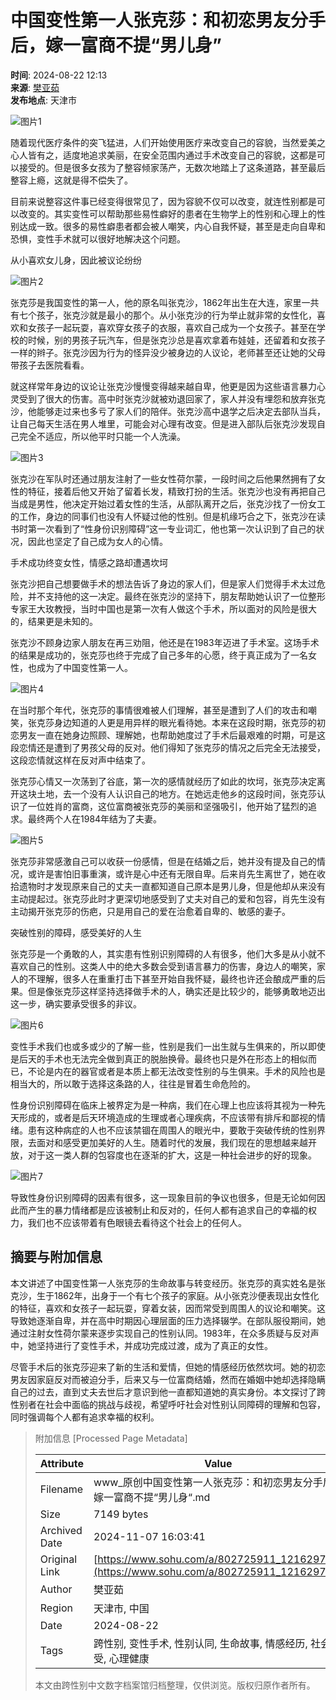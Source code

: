 # 中国变性第一人张克莎：和初恋男友分手后，嫁一富商不提“男儿身”

**时间**: 2024-08-22 12:13  
**来源**: [樊亚茹](https://www.sohu.com/a/802725911_121629727?spm=smpc.content-abroad.content.1.17309953586878H2GLkp)  
**发布地点**: 天津市  

![图片1](//q7.itc.cn/q_70/images01/20240822/157ed1bb73894b84bb73e3cd6e7dadef.jpeg)

随着现代医疗条件的突飞猛进，人们开始使用医疗来改变自己的容貌，当然爱美之心人皆有之，适度地追求美丽，在安全范围内通过手术改变自己的容貌，这都是可以接受的。但是很多女孩为了整容倾家荡产，无数次地踏上了这条道路，甚至最后整容上瘾，这就是得不偿失了。

目前来说整容这件事已经变得很常见了，因为容貌不仅可以改变，就连性别都是可以改变的。其实变性可以帮助那些易性癖好的患者在生物学上的性别和心理上的性别达成一致。很多的易性癖患者都会被人嘲笑，内心自我怀疑，甚至是走向自卑和恐惧，变性手术就可以很好地解决这个问题。

从小喜欢女儿身，因此被议论纷纷

![图片2](//q5.itc.cn/q_70/images01/20240822/009248695717487eb48c1fde084b56b8.jpeg)

张克莎是我国变性的第一人，他的原名叫张克沙，1862年出生在大连，家里一共有七个孩子，张克沙就是最小的那个。从小张克沙的行为举止就非常的女性化，喜欢和女孩子一起玩耍，喜欢穿女孩子的衣服，喜欢自己成为一个女孩子。甚至在学校的时候，别的男孩子玩汽车，但是张克沙总是喜欢拿着布娃娃，还留着和女孩子一样的辫子。张克沙因为行为的怪异没少被身边的人议论，老师甚至还让她的父母带孩子去医院看看。

就这样常年身边的议论让张克沙慢慢变得越来越自卑，他更是因为这些语言暴力心灵受到了很大的伤害。高中时张克沙就被劝退回家了，家人并没有埋怨和放弃张克沙，他能够走过来也多亏了家人们的陪伴。张克沙高中退学之后决定去部队当兵，让自己每天生活在男人堆里，可能会对心理有改变。但是进入部队后张克沙发现自己完全不适应，所以他平时只能一个人洗澡。

![图片3](//q5.itc.cn/q_70/images01/20240822/0597e941c2bc4111b7af4246cc3c5e6c.jpeg)

张克沙在军队时还通过朋友注射了一些女性荷尔蒙，一段时间之后他果然拥有了女性的特征，接着后他又开始了留着长发，精致打扮的生活。张克沙也没有再把自己当成是男性，他决定开始过着女性的生活，从部队离开之后，张克沙找了一份女工的工作，身边的同事们也没有人怀疑过他的性别。但是机缘巧合之下，张克沙在读书时第一次看到了“性身份识别障碍”这一专业词汇，他也第一次认识到了自己的状况，因此也坚定了自己成为女人的心情。

手术成功终变女性，情感之路却遭遇坎坷

张克沙把自己想要做手术的想法告诉了身边的家人们，但是家人们觉得手术太过危险，并不支持他的这一决定。最终在张克沙的坚持下，朋友帮助她认识了一位整形专家王大玫教授，当时中国也是第一次有人做这个手术，所以面对的风险是很大的，结果更是未知的。

张克沙不顾身边家人朋友在再三劝阻，他还是在1983年迈进了手术室。这场手术的结果是成功的，张克莎也终于完成了自己多年的心愿，终于真正成为了一名女性，也成为了中国变性第一人。

![图片4](//q4.itc.cn/q_70/images01/20240822/d78c10a07c9c40d98392525d75f55ce7.jpeg)

在当时那个年代，张克莎的事情很难被人们理解，甚至是遭到了人们的攻击和嘲笑，张克莎身边知道的人更是用异样的眼光看待她。本来在这段时期，张克莎的初恋男友一直在她身边照顾、理解她，也帮助她度过了手术后最艰难的时期，可是这段恋情还是遭到了男孩父母的反对。他们得知了张克莎的情况之后完全无法接受，这段恋情就这样在反对声中结束了。

张克莎心情又一次荡到了谷底，第一次的感情就经历了如此的坎坷，张克莎决定离开这块土地，去一个没有人认识自己的地方。在她远走他乡的这段时间，张克莎认识了一位姓肖的富商，这位富商被张克莎的美丽和坚强吸引，他开始了猛烈的追求。最终两个人在1984年结为了夫妻。

![图片5](//q2.itc.cn/q_70/images01/20240822/bd47539d52424b6b952b0d4f095d7865.jpeg)

张克莎非常感激自己可以收获一份感情，但是在结婚之后，她并没有提及自己的情况，或许是害怕旧事重演，或许是心中还有无限自卑。后来肖先生离世了，她在收拾遗物时才发现原来自己的丈夫一直都知道自己原本是男儿身，但是他却从来没有主动提起过。张克莎此时才更深切地感受到了丈夫对自己的爱和包容，肖先生没有主动揭开张克莎的伤疤，只是用自己的爱在治愈着自卑的、敏感的妻子。

突破性别的障碍，感受美好的人生

张克莎是一个勇敢的人，其实患有性别识别障碍的人有很多，他们大多是从小就不喜欢自己的性别。这类人中的绝大多数会受到语言暴力的伤害，身边人的嘲笑，家人的不理解，很多人在重重打击下甚至开始自我怀疑，最终也许还会酿成严重的后果。但是像张克莎这样坚持选择做手术的人，确实还是比较少的，能够勇敢地迈出这一步，确实要承受很多的非议。

![图片6](//q8.itc.cn/q_70/images01/20240822/feb4214023f245a7a2abda4b39f73665.jpeg)

变性手术我们也或多或少的了解一些，性别是我们一出生就与生俱来的，所以即使是后天的手术也无法完全做到真正的脱胎换骨。最终也只是外在形态上的相似而已，不论是内在的器官或者是本质上都无法改变性别的与生俱来。手术的风险也是相当大的，所以敢于选择这条路的人，往往是冒着生命危险的。

性身份识别障碍在临床上被界定为是一种病，我们在心理上也应该将其视为一种先天形成的，或者是后天环境造成的生理或者心理疾病，不应该带有排斥和鄙视的情绪。患有这种病症的人也不应该禁锢在周围人的眼光中，要敢于突破传统的性别界限，去面对和感受更加美好的人生。随着时代的发展，我们现在的思想越来越开放，对于这一类人群的包容度也在逐渐的扩大，这是一种社会进步的好的现象。

![图片7](//q5.itc.cn/q_70/images01/20240822/28301c6fc30a426895469bf88ecdf654.jpeg)

导致性身份识别障碍的因素有很多，这一现象目前的争议也很多，但是无论如何因此而产生的暴力情绪都是应该被制止和反对的，任何人都有追求自己的幸福的权力，我们也不应该带着有色眼镜去看待这个社会上的任何人。

## 摘要与附加信息

<!-- tcd_abstract -->
本文讲述了中国变性第一人张克莎的生命故事与转变经历。张克莎的真实姓名是张克沙，生于1862年，出身于一个有七个孩子的家庭。从小张克沙便表现出女性化的特征，喜欢和女孩子一起玩耍，穿着女装，因而常受到周围人的议论和嘲笑。这导致她逐渐自卑，并在高中时期因心理层面的压力选择辍学。在部队服役期间，她通过注射女性荷尔蒙来逐步实现自己的性别认同。1983年，在众多质疑与反对声中，她坚持进行了变性手术，并成功完成过渡，成为了真正的女性。

尽管手术后的张克莎迎来了新的生活和爱情，但她的情感经历依然坎坷。她的初恋男友因家庭反对而被迫分手，后来又与一位富商结婚，然而在婚姻中她却选择隐瞒自己的过去，直到丈夫去世后才意识到他一直都知道她的真实身份。本文探讨了跨性别者在社会中面临的挑战与歧视，希望呼吁社会对性别认同障碍的理解和包容，同时强调每个人都有追求幸福的权利。
<!-- tcd_abstract_end -->

> 附加信息 [Processed Page Metadata]
>
> | Attribute       | Value                                  |
> |-----------------|----------------------------------------|
> | Filename        | www_原创中国变性第一人张克莎：和初恋男友分手后，嫁一富商不提“男儿身“.md                             |
> | Size            | 7149 bytes                           |
> | Archived Date   | 2024-11-07 16:03:41                             |
> | Original Link   | [https://www.sohu.com/a/802725911_121629727](https://www.sohu.com/a/802725911_121629727)                       |
> | Author          | 樊亚茹                               |
> | Region          | 天津市, 中国                               |
> | Date            | 2024-08-22                                 |
> | Tags            | 跨性别, 变性手术, 性别认同, 生命故事, 情感经历, 社会接受, 心理健康                                 |
>
> 本文由跨性别中文数字档案馆归档整理，仅供浏览。版权归原作者所有。
>